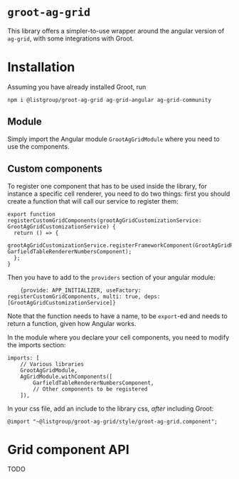 # `groot-ag-grid`

This library offers a simpler-to-use wrapper around the angular version of `ag-grid`,
with some integrations with Groot.

# Installation

Assuming you have already installed Groot, run

```
npm i @listgroup/groot-ag-grid ag-grid-angular ag-grid-community
``` 

## Module

Simply import the Angular module `GrootAgGridModule` where you need to use
the components.

## Custom components

To register one component that has to be used inside the library, for instance a specific cell renderer,
you need to do two things: first you should create a function that will call our service to register
them:

```
export function registerCustomGridComponents(grootAgGridCustomizationService: GrootAgGridCustomizationService) {
  return () => {
    grootAgGridCustomizationService.registerFrameworkComponent(GrootAgGridRenderer.numbers, GarfieldTableRendererNumbersComponent);
  };
}
```

Then you have to add to the `providers` section of your angular module:

```
    {provide: APP_INITIALIZER, useFactory: registerCustomGridComponents, multi: true, deps: [GrootAgGridCustomizationService]}
```

Note that the function needs to have a name, to be `export`-ed and needs to return a function, given how Angular works.

In the module where you declare your cell components, you need to modify the imports section:

```
imports: [
    // Various libraries
    GrootAgGridModule,
    AgGridModule.withComponents([
        GarfieldTableRendererNumbersComponent,
        // Other components to be registered
    ]),
```

In your css file, add an include to the library css, _after_ including Groot:

```
@import "~@listgroup/groot-ag-grid/style/groot-ag-grid.component";
```

# Grid component API

TODO 
